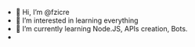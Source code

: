 - 👋 Hi, I’m @fzicre
- 👀 I’m interested in learning everything
- 🌱 I’m currently learning Node.JS, APIs creation, Bots. 
- 

<!---
fzicre/fzicre is a ✨ special ✨ repository because its `README.md` (this file) appears on your GitHub profile.
You can click the Preview link to take a look at your changes.
--->
